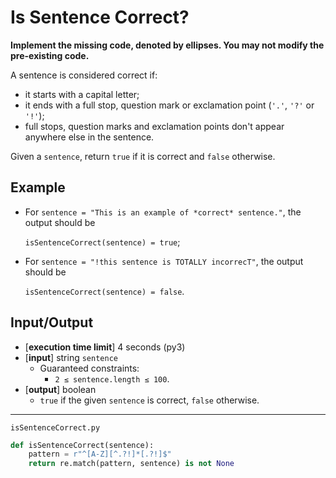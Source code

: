 # Is Sentence Correct?

**Implement the missing code, denoted by ellipses. You may not modify the pre-existing code.**

A sentence is considered correct if:

* it starts with a capital letter;
* it ends with a full stop, question mark or exclamation point (`'.'`, `'?'` or `'!'`);
* full stops, question marks and exclamation points don't appear anywhere else in the sentence.

Given a `sentence`, return `true` if it is correct and `false` otherwise.

## Example

* For `sentence = "This is an example of *correct* sentence."`, the output should be

    `isSentenceCorrect(sentence) = true`;

* For `sentence = "!this sentence is TOTALLY incorrecT"`, the output should be

    `isSentenceCorrect(sentence) = false`.

## Input/Output
* [**execution time limit**] 4 seconds (py3)
* [**input**] string `sentence`
  * Guaranteed constraints:
    * `2 ≤ sentence.length ≤ 100`.
* [**output**] boolean
  * `true` if the given `sentence` is correct, `false` otherwise.

---

`isSentenceCorrect.py`

```python
def isSentenceCorrect(sentence):
    pattern = r"^[A-Z][^.?!]*[.?!]$"
    return re.match(pattern, sentence) is not None
```